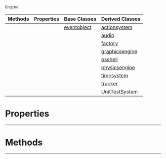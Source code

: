  `Engine`

|Methods|Properties|Base Classes|Derived Classes|
|---|---|---|---|
| | |[eventobject](https://github.com/ArendDanielek/ZeroDocsTest/blob/master/code_reference/class_reference/eventobject.markdown)|[actionsystem](https://github.com/ArendDanielek/ZeroDocsTest/blob/master/code_reference/class_reference/actionsystem.markdown)|
| | | |[audio](https://github.com/ArendDanielek/ZeroDocsTest/blob/master/code_reference/class_reference/audio.markdown)|
| | | |[factory](https://github.com/ArendDanielek/ZeroDocsTest/blob/master/code_reference/class_reference/factory.markdown)|
| | | |[graphicsengine](https://github.com/ArendDanielek/ZeroDocsTest/blob/master/code_reference/class_reference/graphicsengine.markdown)|
| | | |[osshell](https://github.com/ArendDanielek/ZeroDocsTest/blob/master/code_reference/class_reference/osshell.markdown)|
| | | |[physicsengine](https://github.com/ArendDanielek/ZeroDocsTest/blob/master/code_reference/class_reference/physicsengine.markdown)|
| | | |[timesystem](https://github.com/ArendDanielek/ZeroDocsTest/blob/master/code_reference/class_reference/timesystem.markdown)|
| | | |[tracker](https://github.com/ArendDanielek/ZeroDocsTest/blob/master/code_reference/class_reference/tracker.markdown)|
| | | |UnitTestSystem|


 #  Properties


---  
 #  Methods


---  
 
  
  
  
  
  
  
  

 